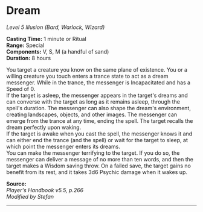# Dream
*Level 5 Illusion (Bard, Warlock, Wizard)*

**Casting Time:** 1 minute or Ritual  
**Range:** Special  
**Components:** V, S, M (a handful of sand)  
**Duration:** 8 hours

You target a creature you know on the same plane of existence. You or a willing creature you touch enters a trance state to act as a dream messenger. While in the trance, the messenger is Incapacitated and has a Speed of 0.  
If the target is asleep, the messenger appears in the target's dreams and can converse with the target as long as it remains asleep, through the spell's duration. The messenger can also shape the dream's environment, creating landscapes, objects, and other images. The messenger can emerge from the trance at any time, ending the spell. The target recalls the dream perfectly upon waking.  
If the target is awake when you cast the spell, the messenger knows it and can either end the trance (and the spell) or wait for the target to sleep, at which point the messenger enters its dreams.  
You can make the messenger terrifying to the target. If you do so, the messenger can deliver a message of no more than ten words, and then the target makes a Wisdom saving throw. On a failed save, the target gains no benefit from its rest, and it takes 3d6 Psychic damage when it wakes up.

**Source:**  
*Player's Handbook v5.5, p.266*  
*Modified by Stefan*  


---